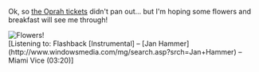 Ok, so [the Oprah tickets](http://dotnetweblogs.com/duncanma/posts/6681.aspx) didn't pan out... but I'm hoping some flowers and breakfast will see me through!

<img src="http://www.duncanmackenzie.net/DSC00104.JPG" alt="Flowers!" border="0" />

<div class="media">
  [Listening to: Flashback [Instrumental] &#8211; [Jan Hammer](http://www.windowsmedia.com/mg/search.asp?srch=Jan+Hammer) &#8211; Miami Vice (03:20)]
</div>
